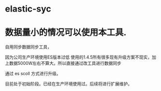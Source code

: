 # elastic-syc

# 数据量小的情况可以使用本工具.



自用同步数据同步工具，

因为公司生产环境使用ES版本过低 使用的1.4.5所有很多现有升级方案不现实，加上数据5000W左右不算大。所以直接通过改工具进行数据同步

通过 es scoll 方式进行升级。



目前处于初始阶段。已经在生产环境使用过。后续将进行扩展维护。
